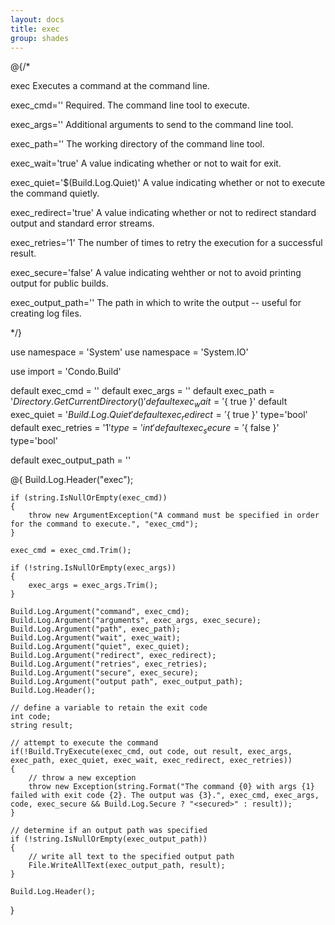 ```yaml
---
layout: docs
title: exec
group: shades
---
```


@{/*

exec
    Executes a command at the command line.

exec_cmd=''
    Required. The command line tool to execute.

exec_args=''
    Additional arguments to send to the command line tool.

exec_path=''
    The working directory of the command line tool.

exec_wait='true'
    A value indicating whether or not to wait for exit.

exec_quiet='$(Build.Log.Quiet)'
    A value indicating whether or not to execute the command quietly.

exec_redirect='true'
    A value indicating whether or not to redirect standard output and standard error streams.

exec_retries='1'
    The number of times to retry the execution for a successful result.

exec_secure='false'
    A value indicating wehther or not to avoid printing output for public builds.

exec_output_path=''
    The path in which to write the output -- useful for creating log files.

*/}

use namespace = 'System'
use namespace = 'System.IO'

use import = 'Condo.Build'

default exec_cmd          = ''
default exec_args         = ''
default exec_path         = '${ Directory.GetCurrentDirectory() }'
default exec_wait         = '${ true }'
default exec_quiet        = '${ Build.Log.Quiet }'
default exec_redirect     = '${ true }' type='bool'
default exec_retries      = '${ 1 }' type='int'
default exec_secure       = '${ false }' type='bool'

default exec_output_path  = ''

@{
    Build.Log.Header("exec");

    if (string.IsNullOrEmpty(exec_cmd))
    {
        throw new ArgumentException("A command must be specified in order for the command to execute.", "exec_cmd");
    }

    exec_cmd = exec_cmd.Trim();

    if (!string.IsNullOrEmpty(exec_args))
    {
        exec_args = exec_args.Trim();
    }

    Build.Log.Argument("command", exec_cmd);
    Build.Log.Argument("arguments", exec_args, exec_secure);
    Build.Log.Argument("path", exec_path);
    Build.Log.Argument("wait", exec_wait);
    Build.Log.Argument("quiet", exec_quiet);
    Build.Log.Argument("redirect", exec_redirect);
    Build.Log.Argument("retries", exec_retries);
    Build.Log.Argument("secure", exec_secure);
    Build.Log.Argument("output path", exec_output_path);
    Build.Log.Header();

    // define a variable to retain the exit code
    int code;
    string result;

    // attempt to execute the command
    if(!Build.TryExecute(exec_cmd, out code, out result, exec_args, exec_path, exec_quiet, exec_wait, exec_redirect, exec_retries))
    {
        // throw a new exception
        throw new Exception(string.Format("The command {0} with args {1} failed with exit code {2}. The output was {3}.", exec_cmd, exec_args, code, exec_secure && Build.Log.Secure ? "<secured>" : result));
    }

    // determine if an output path was specified
    if (!string.IsNullOrEmpty(exec_output_path))
    {
        // write all text to the specified output path
        File.WriteAllText(exec_output_path, result);
    }

    Build.Log.Header();
}